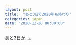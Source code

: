 ```yaml
---
layout: post
title:  "あと3日で2020年も終わり"
categories: japan
date: "2020-12-28 00:00:00"
---
```


あと3日か...。
